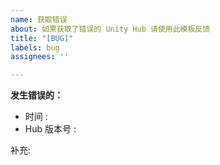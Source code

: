 ```yaml
---
name: 获取错误
about: 如果获取了错误的 Unity Hub 请使用此模板反馈
title: "[BUG]"
labels: bug
assignees: ''

---
```


**发生错误的：**

- 时间 : 
- Hub 版本号 :

 补充:
